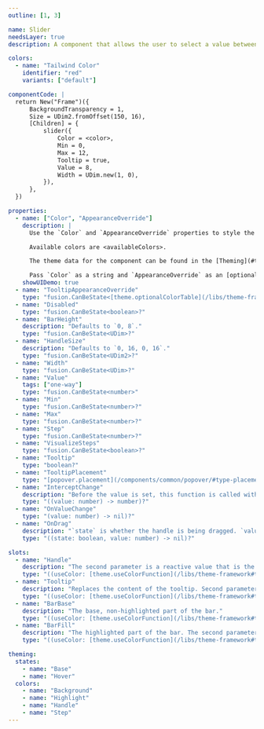 ```yaml
---
outline: [1, 3]

name: Slider
needsLayer: true
description: A component that allows the user to select a value between a minimum and max value.

colors:
  - name: "Tailwind Color"
    identifier: "red"
    variants: ["default"]

componentCode: |
  return New("Frame")({
      BackgroundTransparency = 1,
      Size = UDim2.fromOffset(150, 16),
      [Children] = {
          slider({
              Color = <color>,
              Min = 0,
              Max = 12,
              Tooltip = true,
              Value = 8,
              Width = UDim.new(1, 0),
          }),
      },
  })

properties:
  - name: ["Color", "AppearanceOverride"]
    description: |
      Use the `Color` and `AppearanceOverride` properties to style the component.

      Available colors are <availableColors>.

      The theme data for the component can be found in the [Theming](#theming) section and can be overwritten through `AppearanceOverride`.

      Pass `Color` as a string and `AppearanceOverride` as an [optionalColorTable](/libs/theme-framework#type-optionalColorTable). More information on overrides can be found [here](/getting-started#appearance-overrides).
    showUIDemo: true
  - name: "TooltipAppearanceOverride"
    type: "fusion.CanBeState<[theme.optionalColorTable](/libs/theme-framework#type-optionalColorTable)>?"
  - name: "Disabled"
    type: "fusion.CanBeState<boolean>?"
  - name: "BarHeight"
    description: "Defaults to `0, 8`."
    type: "fusion.CanBeState<UDim>?"
  - name: "HandleSize"
    description: "Defaults to `0, 16, 0, 16`."
    type: "fusion.CanBeState<UDim2>?"
  - name: "Width"
    type: "fusion.CanBeState<UDim>?"
  - name: "Value"
    tags: ["one-way"]
    type: "fusion.CanBeState<number>"
  - name: "Min"
    type: "fusion.CanBeState<number>?"
  - name: "Max"
    type: "fusion.CanBeState<number>?"
  - name: "Step"
    type: "fusion.CanBeState<number>?"
  - name: "VisualizeSteps"
    type: "fusion.CanBeState<boolean>?"
  - name: "Tooltip"
    type: "boolean?"
  - name: "TooltipPlacement"
    type: "[popover.placement](/components/common/popover/#type-placement)?"
  - name: "InterceptChange"
    description: "Before the value is set, this function is called with the new value. The returned value is used as the new value. If there is no return value, the old value is used. This can be used to clamp the value dynamically."
    type: "((value: number) -> number)?"
  - name: "OnValueChange"
    type: "(value: number) -> nil)?"
  - name: "OnDrag"
    description: "`state` is whether the handle is being dragged. `value` is the current value."
    type: "((state: boolean, value: number) -> nil)?"

slots:
  - name: "Handle"
    description: "The second parameter is a reactive value that is the percentage of the handle, which will be between 0 and 1."
    type: "((useColor: [theme.useColorFunction](/libs/theme-framework#type-useColorFunction), percentage: fusion.Value<number>) -> fusion.CanBeState<{ any }>)?"
  - name: "Tooltip"
    description: "Replaces the content of the tooltip. Second parameter is the current slider value."
    type: "((useColor: [theme.useColorFunction](/libs/theme-framework#type-useColorFunction), value: fusion.Value<number>) -> fusion.CanBeState<{ any }>)?"
  - name: "BarBase"
    description: "The base, non-highlighted part of the bar."
    type: "((useColor: [theme.useColorFunction](/libs/theme-framework#type-useColorFunction)) -> fusion.CanBeState<{ any }>)?"
  - name: "BarFill"
    description: "The highlighted part of the bar. The second parameter is the percentage of the bar that is filled."
    type: "((useColor: [theme.useColorFunction](/libs/theme-framework#type-useColorFunction), percentage: fusion.Value<number>) -> fusion.CanBeState<{ any }>)?"

theming:
  states:
    - name: "Base"
    - name: "Hover"
  colors:
    - name: "Background"
    - name: "Highlight"
    - name: "Handle"
    - name: "Step"
---
```


<ComponentView :frontmatter="$frontmatter"/>
